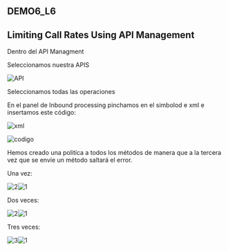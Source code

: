 ## DEMO6_L6

## Limiting Call Rates Using API Management



Dentro del API Managment

Seleccionamos nuestra APIS

![API](C:\Users\Juanjo\Desktop\DEMO6_L6\API.PNG)

Seleccionamos todas las operaciones

En el panel de Inbound processing pinchamos en el simbolod e xml e insertamos este código:

![xml](C:\Users\Juanjo\Desktop\DEMO6_L6\xml.PNG)

![codigo](C:\Users\Juanjo\Desktop\DEMO6_L6\codigo.PNG)



Hemos creado una politíca a todos los métodos de manera que a la tercera vez que se envíe un método saltará el error.



Una vez:

![2](C:\Users\Juanjo\Desktop\DEMO6_L6\2.PNG)![1](C:\Users\Juanjo\Desktop\DEMO6_L6\1.PNG)

Dos veces:

![2](C:\Users\Juanjo\Desktop\DEMO6_L6\2.PNG)![1](C:\Users\Juanjo\Desktop\DEMO6_L6\1.PNG)



Tres veces:

![3](C:\Users\Juanjo\Desktop\DEMO6_L6\3.PNG)![1](C:\Users\Juanjo\Desktop\DEMO6_L6\1.PNG)
